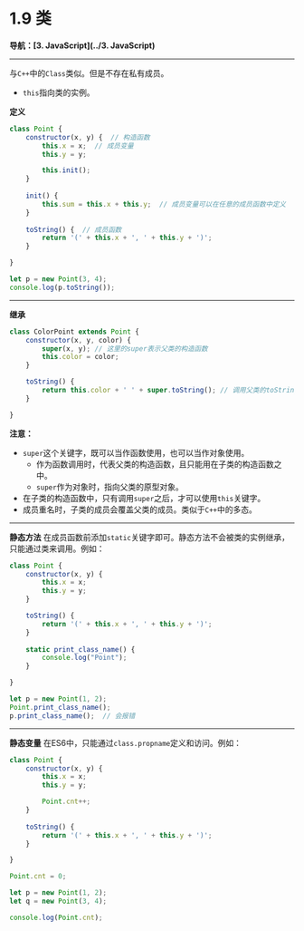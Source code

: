 # 1.9 类

**导航：[3. JavaScript](../3. JavaScript)**

---

与`C++`中的`Class`类似。但是不存在私有成员。

* `this`指向类的实例。

**定义**

```javascript
class Point {
    constructor(x, y) {  // 构造函数
        this.x = x;  // 成员变量
        this.y = y;

        this.init();
    }
    
    init() {
        this.sum = this.x + this.y;  // 成员变量可以在任意的成员函数中定义
    }
    
    toString() {  // 成员函数
        return '(' + this.x + ', ' + this.y + ')';
    }

}

let p = new Point(3, 4);
console.log(p.toString());
```

---

**继承**

```javascript
class ColorPoint extends Point {
    constructor(x, y, color) {
        super(x, y); // 这里的super表示父类的构造函数
        this.color = color;
    }

    toString() {
        return this.color + ' ' + super.toString(); // 调用父类的toString()
    }

}
```

**注意：**

* `super`这个关键字，既可以当作函数使用，也可以当作对象使用。
  * 作为函数调用时，代表父类的构造函数，且只能用在子类的构造函数之中。
  * `super`作为对象时，指向父类的原型对象。
* 在子类的构造函数中，只有调用`super`之后，才可以使用`this`关键字。
* 成员重名时，子类的成员会覆盖父类的成员。类似于`C++`中的多态。

---

**静态方法**
在成员函数前添加`static`关键字即可。静态方法不会被类的实例继承，只能通过类来调用。例如：

```javascript
class Point {
    constructor(x, y) {
        this.x = x;
        this.y = y;
    }

    toString() {
        return '(' + this.x + ', ' + this.y + ')';
    }
    
    static print_class_name() {
        console.log("Point");
    }

}

let p = new Point(1, 2);
Point.print_class_name();
p.print_class_name();  // 会报错
```

---

**静态变量**
在ES6中，只能通过`class.propname`定义和访问。例如：

```javascript
class Point {
    constructor(x, y) {
        this.x = x;
        this.y = y;

        Point.cnt++;
    }
    
    toString() {
        return '(' + this.x + ', ' + this.y + ')';
    }

}

Point.cnt = 0;

let p = new Point(1, 2);
let q = new Point(3, 4);

console.log(Point.cnt);
```



